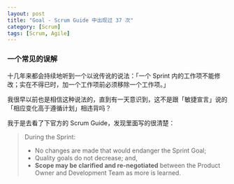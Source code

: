 ```yaml
---
layout: post
title: "Goal - Scrum Guide 中出现过 37 次"
category: [Scrum]
tags: [Scrum, Agile]
---
```


### 一个常见的误解

十几年来都会持续地听到一个以讹传讹的说法：「一个 Sprint 内的工作项不能修改；实在不得已时，加一个工作项前必须移除一个工作项。」

我很早以前也是相信这种说法的，直到有一天意识到，这不是跟「敏捷宣言」说的「相应变化高于遵循计划」相违背吗？

我于是去看了下官方的 Scrum Guide，发现里面写的很清楚：

> During the Sprint:  
> - No changes are made that would endanger the Sprint Goal;   
> - Quality goals do not decrease; and,   
> - **Scope may be clarified and re-negotiated** between the Product Owner and Development Team as more is learned.

